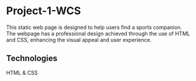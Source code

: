 # Project-1-WCS

This static web page is designed to help users find a sports companion. The webpage has a professional design achieved through the use of HTML and CSS, enhancing the visual appeal and user experience.

## Technologies

HTML & CSS
